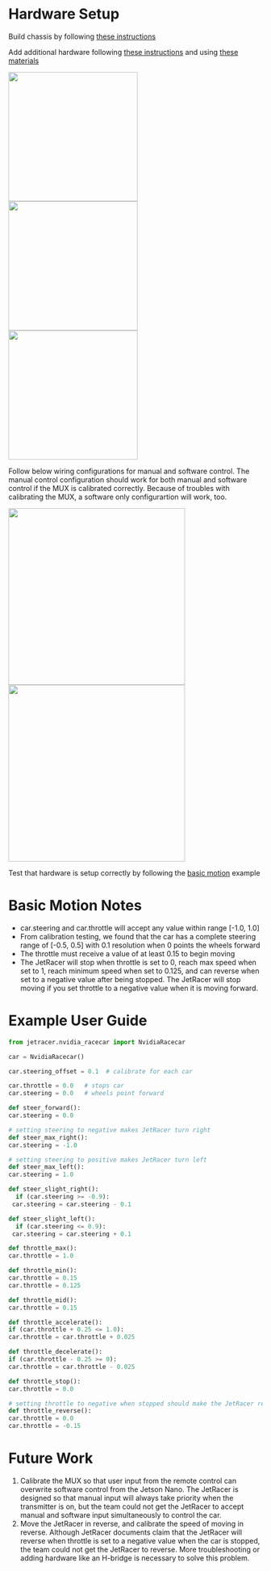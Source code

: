 # Hardware Setup

Build chassis by following [these instructions](https://www.tamiya.com/english/rc/rcmanual/tt02.pdf)

Add additional hardware following [these instructions](https://github.com/NVIDIA-AI-IOT/jetracer/blob/master/docs/tamiya/hardware_setup.md) and using [these materials](https://docs.google.com/spreadsheets/d/1pdqG1og2lO-83MmD-lcoXxOteeDbbvSXhTYG8bqrR_c/edit#gid=0)

<a></a>
<img src="https://user-images.githubusercontent.com/63427135/168500687-ad4661b6-5f82-4241-8919-696a458ca27a.PNG" height=256/>
<img src="https://user-images.githubusercontent.com/63427135/168500690-5759eff2-9824-472d-88e4-285a429eb189.PNG" height=256/>
<img src="https://user-images.githubusercontent.com/63427135/168500692-c557416f-b7f9-44a6-8bca-3c4c24fd9156.PNG" height=256/>

Follow below wiring configurations for manual and software control. The manual control configuration should work for both manual and software control if the MUX is calibrated correctly. Because of troubles with calibrating the MUX, a software only configurartion will work, too.

<a></a>
<img src="https://user-images.githubusercontent.com/63427135/168498556-cdc4d5ee-a995-49c8-9392-bad7b588ca0c.PNG" height=350/>
<img src="https://user-images.githubusercontent.com/63427135/168498559-c709fb0e-91d3-4d10-84bf-55ff26cfcc3a.PNG" height=350/>

Test that hardware is setup correctly by following the [basic motion](https://github.com/NVIDIA-AI-IOT/jetracer/blob/master/notebooks/basic_motion.ipynb) example

# Basic Motion Notes

- car.steering and car.throttle will accept any value within range [-1.0, 1.0]
- From calibration testing, we found that the car has a complete steering range of [-0.5, 0.5] with 0.1 resolution when 0 points the wheels forward
- The throttle must receive a value of at least 0.15 to begin moving
- The JetRacer will stop when throttle is set to 0, reach max speed when set to 1, reach minimum speed when set to 0.125, and can reverse when set to a negative value after being stopped. The JetRacer will stop moving if you set throttle to a negative value when it is moving forward.

# Example User Guide

```python
from jetracer.nvidia_racecar import NvidiaRacecar

car = NvidiaRacecar()

car.steering_offset = 0.1  # calibrate for each car

car.throttle = 0.0   # stops car
car.steering = 0.0   # wheels point forward

def steer_forward():
car.steering = 0.0

# setting steering to negative makes JetRacer turn right
def steer_max_right():
car.steering = -1.0

# setting steering to positive makes JetRacer turn left
def steer_max_left():
car.steering = 1.0

def steer_slight_right():
  if (car.steering >= -0.9):
 car.steering = car.steering - 0.1

def steer_slight_left():
  if (car.steering <= 0.9):
 car.steering = car.steering + 0.1

def throttle_max():
car.throttle = 1.0

def throttle_min():
car.throttle = 0.15
car.throttle = 0.125

def throttle_mid():
car.throttle = 0.15

def throttle_accelerate():
if (car.throttle + 0.25 <= 1.0):
car.throttle = car.throttle + 0.025

def throttle_decelerate():
if (car.throttle - 0.25 >= 0):
car.throttle = car.throttle - 0.025

def throttle_stop():
car.throttle = 0.0

# setting throttle to negative when stopped should make the JetRacer reverse
def throttle_reverse():
car.throttle = 0.0
car.throttle = -0.15
```

# Future Work

1. Calibrate the MUX so that user input from the remote control can overwrite software control from the Jetson Nano. The JetRacer is designed so that manual input will always take priority when the transmitter is on, but the team could not get the JetRacer to accept manual and software input simultaneously to control the car.
2. Move the JetRacer in reverse, and calibrate the speed of moving in reverse. Although JetRacer documents claim that the JetRacer will reverse when throttle is set to a negative value when the car is stopped, the team could not get the JetRacer to reverse. More troubleshooting or adding hardware like an H-bridge is necessary to solve this problem.


```python

```
